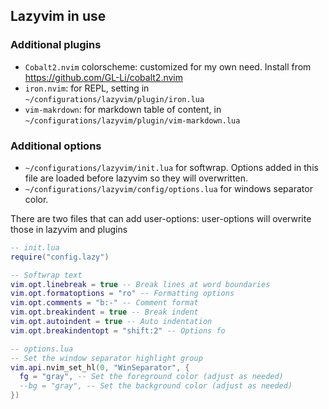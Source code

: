 ## Lazyvim in use

### Additional plugins

- `Cobalt2.nvim` colorscheme: customized for my own need. Install from https://github.com/GL-Li/cobalt2.nvim
- `iron.nvim`: for REPL, setting in `~/configurations/lazyvim/plugin/iron.lua` 
- `vim-makrdown`: for markdown table of content, in `~/configurations/lazyvim/plugin/vim-markdown.lua`

### Additional options

- `~/configurations/lazyvim/init.lua` for softwrap. Options added in this file are loaded before lazyvim so they will overwritten.
- `~/configurations/lazyvim/config/options.lua` for windows separator color. 

There are two files that can add user-options: user-options will overwrite those in lazyvim and plugins

```lua
-- init.lua
require("config.lazy")

-- Softwrap text
vim.opt.linebreak = true -- Break lines at word boundaries
vim.opt.formatoptions = "ro" -- Formatting options
vim.opt.comments = "b:-" -- Comment format
vim.opt.breakindent = true -- Break indent
vim.opt.autoindent = true -- Auto indentation
vim.opt.breakindentopt = "shift:2" -- Options fo
```
```lua
-- options.lua
-- Set the window separator highlight group
vim.api.nvim_set_hl(0, "WinSeparator", {
  fg = "gray", -- Set the foreground color (adjust as needed)
  --bg = "gray", -- Set the background color (adjust as needed)
})
```
